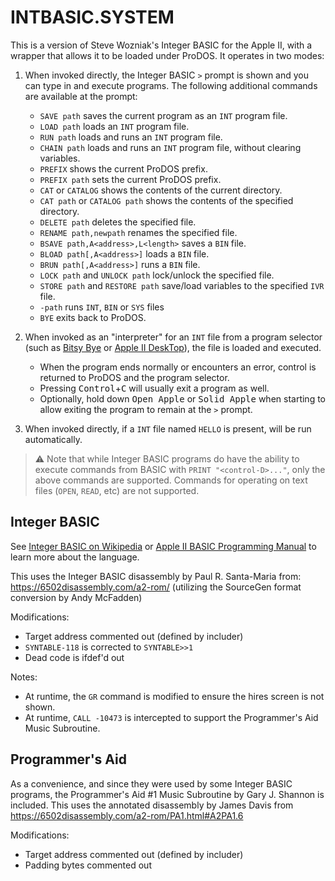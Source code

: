 # INTBASIC.SYSTEM

This is a version of Steve Wozniak's Integer BASIC for the Apple II, with a wrapper that allows it to be loaded under ProDOS. It operates in two modes:

1. When invoked directly, the Integer BASIC `>` prompt is shown and you can type in and execute programs. The following additional commands are available at the prompt:

   * `SAVE path` saves the current program as an `INT` program file.
   * `LOAD path` loads an `INT` program file.
   * `RUN path` loads and runs an `INT` program file.
   * `CHAIN path` loads and runs an `INT` program file, without clearing variables.
   * `PREFIX` shows the current ProDOS prefix.
   * `PREFIX path` sets the current ProDOS prefix.
   * `CAT` or `CATALOG` shows the contents of the current directory.
   * `CAT path` or `CATALOG path` shows the contents of the specified directory.
   * `DELETE path` deletes the specified file.
   * `RENAME path,newpath` renames the specified file.
   * `BSAVE path,A<address>,L<length>` saves a `BIN` file.
   * `BLOAD path[,A<address>]` loads a `BIN` file.
   * `BRUN path[,A<address>]` runs a `BIN` file.
   * `LOCK path` and `UNLOCK path` lock/unlock the specified file.
   * `STORE path` and `RESTORE path` save/load variables to the specified `IVR` file.
   * `-path` runs `INT`, `BIN` or `SYS` files
   * `BYE` exits back to ProDOS.

2. When invoked as an "interpreter" for an `INT` file from a program selector (such as [Bitsy Bye](https://prodos8.com/bitsy-bye/) or [Apple II DeskTop](https://a2desktop.com)), the file is loaded and executed.

   * When the program ends normally or encounters an error, control is returned to ProDOS and the program selector.
   * Pressing <kbd>Control</kbd>+<kbd>C</kbd> will usually exit a program as well.
   * Optionally, hold down <kbd>Open Apple</kbd> or <kbd>Solid Apple</kbd> when starting to allow exiting the program to remain at the `>` prompt.

3. When invoked directly, if a `INT` file named `HELLO` is present, will be run automatically.

> ⚠️ Note that while Integer BASIC programs do have the ability to execute commands from BASIC with `PRINT "<control-D>..."`, only the above commands are supported. Commands for operating on text files (`OPEN`, `READ`, etc) are not supported.

## Integer BASIC

See [Integer BASIC on Wikipedia](https://en.wikipedia.org/wiki/Integer_BASIC) or [Apple II BASIC Programming Manual](http://cini.classiccmp.org/pdf/Apple/Apple%20II%20Basic%20Programming%20Manual.pdf) to learn more about the language.

This uses the Integer BASIC disassembly by Paul R. Santa-Maria from: https://6502disassembly.com/a2-rom/ (utilizing the SourceGen format conversion by Andy McFadden)

Modifications:

* Target address commented out (defined by includer)
* `SYNTABLE-118` is corrected to `SYNTABLE>>1`
* Dead code is ifdef'd out

Notes:

* At runtime, the `GR` command is modified to ensure the hires screen is not shown.
* At runtime, `CALL -10473` is intercepted to support the Programmer's Aid Music Subroutine.

## Programmer's Aid

As a convenience, and since they were used by some Integer BASIC programs, the Programmer's Aid #1 Music Subroutine by Gary J. Shannon is included. This uses the annotated disassembly by James Davis from https://6502disassembly.com/a2-rom/PA1.html#A2PA1.6

Modifications:

* Target address commented out (defined by includer)
* Padding bytes commented out
